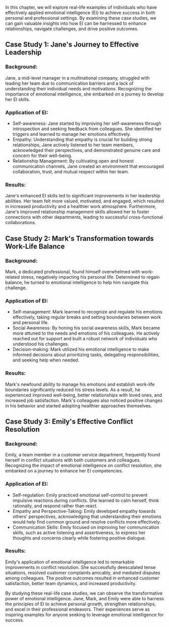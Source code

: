 
In this chapter, we will explore real-life examples of individuals who have effectively applied emotional intelligence (EI) to achieve success in both personal and professional settings. By examining these case studies, we can gain valuable insights into how EI can be harnessed to enhance relationships, navigate challenges, and drive positive outcomes.

Case Study 1: Jane's Journey to Effective Leadership
----------------------------------------------------

### Background:

Jane, a mid-level manager in a multinational company, struggled with leading her team due to communication barriers and a lack of understanding their individual needs and motivations. Recognizing the importance of emotional intelligence, she embarked on a journey to develop her EI skills.

### Application of EI:

* Self-awareness: Jane started by improving her self-awareness through introspection and seeking feedback from colleagues. She identified her triggers and learned to manage her emotions effectively.
* Empathy: Understanding that empathy is crucial for building strong relationships, Jane actively listened to her team members, acknowledged their perspectives, and demonstrated genuine care and concern for their well-being.
* Relationship Management: By cultivating open and honest communication channels, Jane created an environment that encouraged collaboration, trust, and mutual respect within her team.

### Results:

Jane's enhanced EI skills led to significant improvements in her leadership abilities. Her team felt more valued, motivated, and engaged, which resulted in increased productivity and a healthier work atmosphere. Furthermore, Jane's improved relationship management skills allowed her to foster connections with other departments, leading to successful cross-functional collaborations.

Case Study 2: Mark's Transformation towards Work-Life Balance
-------------------------------------------------------------

### Background:

Mark, a dedicated professional, found himself overwhelmed with work-related stress, negatively impacting his personal life. Determined to regain balance, he turned to emotional intelligence to help him navigate this challenge.

### Application of EI:

* Self-management: Mark learned to recognize and regulate his emotions effectively, taking regular breaks and setting boundaries between work and personal life.
* Social Awareness: By honing his social awareness skills, Mark became more attuned to the needs and emotions of his colleagues. He actively reached out for support and built a robust network of individuals who understood his challenges.
* Decision-making: Mark utilized his emotional intelligence to make informed decisions about prioritizing tasks, delegating responsibilities, and seeking help when needed.

### Results:

Mark's newfound ability to manage his emotions and establish work-life boundaries significantly reduced his stress levels. As a result, he experienced improved well-being, better relationships with loved ones, and increased job satisfaction. Mark's colleagues also noticed positive changes in his behavior and started adopting healthier approaches themselves.

Case Study 3: Emily's Effective Conflict Resolution
---------------------------------------------------

### Background:

Emily, a team member in a customer service department, frequently found herself in conflict situations with both customers and colleagues. Recognizing the impact of emotional intelligence on conflict resolution, she embarked on a journey to enhance her EI competencies.

### Application of EI:

* Self-regulation: Emily practiced emotional self-control to prevent impulsive reactions during conflicts. She learned to calm herself, think rationally, and respond rather than react.
* Empathy and Perspective-Taking: Emily developed empathy towards others' perspectives, acknowledging that understanding their emotions would help find common ground and resolve conflicts more effectively.
* Communication Skills: Emily focused on improving her communication skills, such as active listening and assertiveness, to express her thoughts and concerns clearly while fostering positive dialogue.

### Results:

Emily's application of emotional intelligence led to remarkable improvements in conflict resolution. She successfully deescalated tense situations, resolved customer complaints amicably, and mediated disputes among colleagues. The positive outcomes resulted in enhanced customer satisfaction, better team dynamics, and increased productivity.

By studying these real-life case studies, we can observe the transformative power of emotional intelligence. Jane, Mark, and Emily were able to harness the principles of EI to achieve personal growth, strengthen relationships, and excel in their professional endeavors. Their experiences serve as inspiring examples for anyone seeking to leverage emotional intelligence for success.
